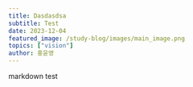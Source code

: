 ```yaml
---
title: Dasdasdsa
subtitle: Test
date: 2023-12-04
featured_image: /study-blog/images/main_image.png
topics: ["vision"]
author: 홍윤영
---
```


markdown test
